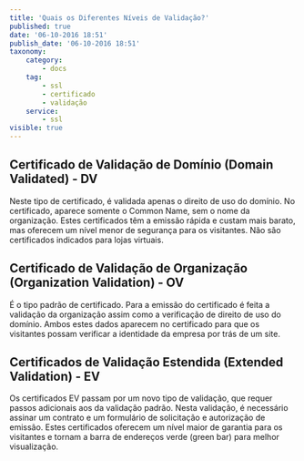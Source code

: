 ```yaml
---
title: 'Quais os Diferentes Níveis de Validação?'
published: true
date: '06-10-2016 18:51'
publish_date: '06-10-2016 18:51'
taxonomy:
    category:
        - docs
    tag:
        - ssl
        - certificado
        - validação
    service:
        - ssl
visible: true
---
```


## Certificado de Validação de Domínio (Domain Validated) - DV

Neste tipo de certificado, é validada apenas o direito de uso do domínio. No certificado, aparece somente o Common Name, sem o nome da organização. Estes certificados têm a emissão rápida e custam mais barato, mas oferecem um nível menor de segurança para os visitantes. Não são certificados indicados para lojas virtuais.

## Certificado de Validação de Organização (Organization Validation) - OV

É o tipo padrão de certificado. Para a emissão do certificado é feita a validação da organização assim como a verificação de direito de uso do domínio. Ambos estes dados aparecem no certificado para que os visitantes possam verificar a identidade da empresa por trás de um site.

## Certificados de Validação Estendida (Extended Validation) - EV

Os certificados EV passam por um novo tipo de validação, que requer passos adicionais aos da validação padrão. Nesta validação, é necessário assinar um contrato e um formulário de solicitação e autorização de emissão. Estes certificados oferecem um nível maior de garantia para os visitantes e tornam a barra de endereços verde (green bar) para melhor visualização.
